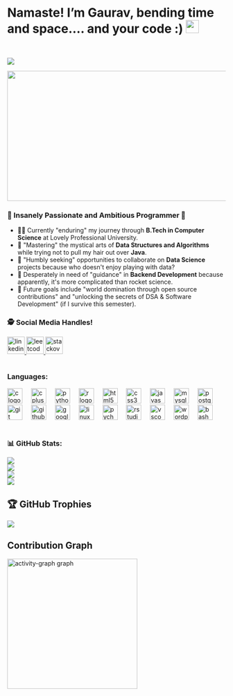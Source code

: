 # Namaste! I’m Gaurav, bending time and space.… and your code :) <img src="https://raw.githubusercontent.com/debdutgoswami/debdutgoswami/master/assets/gifs/Hi.gif" width="30px">
<br>

![](https://komarev.com/ghpvc/?username=ohnogaurav&color=blue)<br>

<div align="center">
  <img height="300" width="800" src="https://i.giphy.com/media/v1.Y2lkPTc5MGI3NjExbDA0enJvNGNxaXA4NWFoenJoejl5b2t4dWRyM2kwYmxjZTFzOHEyNiZlcD12MV9pbnRlcm5hbF9naWZfYnlfaWQmY3Q9Zw/8nffaiMCPq1HCBCtOk/giphy.gif" />
</div>

###  💫  Insanely Passionate and Ambitious Programmer 🚀<br>

- 👨‍🏭 Currently "enduring" my journey through **B.Tech in Computer Science** at Lovely Professional University.</b> <br>
- 🏫 "Mastering" the mystical arts of **Data Structures and Algorithms** while trying not to pull my hair out over **Java**.</b> <br>
- 🙌 "Humbly seeking" opportunities to collaborate on **Data Science** projects because who doesn't enjoy playing with data?</b> <br>
- 🤔 Desperately in need of "guidance" in **Backend Development** because apparently, it's more complicated than rocket science.</b><br>
- 🥅 Future goals include "world domination through open source contributions" and "unlocking the secrets of DSA & Software Development" (if I survive this semester).</b> <br>


### 🕵 Social Media Handles!<br>

<div align="left">
  <a href="https://www.linkedin.com/in/gauravatwork17/" target="_blank">
    <img src="https://img.shields.io/static/v1?message=LinkedIn&logo=linkedin&label=&color=0077B5&logoColor=white&labelColor=&style=for-the-badge" height="40" alt="linkedin logo"  />
  </a>
  <a href="https://leetcode.com/u/ohnogaurav/" target="_blank">
    <img src="https://img.shields.io/static/v1?message=LeetCode&logo=leetcode&label=&color=FFA116&logoColor=white&labelColor=&style=for-the-badge" height="40" alt="leetcode logo"  />
  </a>
  <a href="https://stackoverflow.com/users/20703607/gaurav-kumar" target="_blank">
    <img src="https://img.shields.io/static/v1?message=Stackoverflow&logo=stackoverflow&label=&color=FE7A16&logoColor=white&labelColor=&style=for-the-badge" height="40" alt="stackoverflow logo"  />
  </a>
</div>
<br>

### Languages: 
<div align="left">
  <img src="https://img.shields.io/badge/C-A8B9CC?logo=c&logoColor=black&style=for-the-badge" height="35" alt="c logo"  />
  <img width="12" />
  <img src="https://img.shields.io/badge/C++-00599C?logo=cplusplus&logoColor=white&style=for-the-badge" height="35" alt="cplusplus logo"  />
  <img width="12" />
  <img src="https://img.shields.io/badge/Python-3776AB?logo=python&logoColor=white&style=for-the-badge" height="35" alt="python logo"  />
  <img width="12" />
  <img src="https://img.shields.io/badge/R-276DC3?logo=r&logoColor=white&style=for-the-badge" height="35" alt="r logo"  />
  <img width="12" />
  <img src="https://img.shields.io/badge/HTML5-E34F26?logo=html5&logoColor=white&style=for-the-badge" height="35" alt="html5 logo"  />
  <img width="12" />
  <img src="https://img.shields.io/badge/CSS3-1572B6?logo=css3&logoColor=white&style=for-the-badge" height="35" alt="css3 logo"  />
  <img width="12" />
  <img src="https://img.shields.io/badge/JavaScript-F7DF1E?logo=javascript&logoColor=black&style=for-the-badge" height="35" alt="javascript logo"  />
  <img width="12" />
  <img src="https://img.shields.io/badge/MySQL-4479A1?logo=mysql&logoColor=white&style=for-the-badge" height="35" alt="mysql logo"  />
  <img width="12" />
  <img src="https://img.shields.io/badge/PostgreSQL-4169E1?logo=postgresql&logoColor=white&style=for-the-badge" height="35" alt="postgresql logo"  />
  <img width="12" />
  <img src="https://img.shields.io/badge/Git-F05032?logo=git&logoColor=white&style=for-the-badge" height="35" alt="git logo"  />
  <img width="12" />
  <img src="https://img.shields.io/badge/GitHub-181717?logo=github&logoColor=white&style=for-the-badge" height="35" alt="github logo"  />
  <img width="12" />
  <img src="https://img.shields.io/badge/Google Cloud-4285F4?logo=googlecloud&logoColor=white&style=for-the-badge" height="35" alt="googlecloud logo"  />
  <img width="12" />
  <img src="https://img.shields.io/badge/Linux-FCC624?logo=linux&logoColor=black&style=for-the-badge" height="35" alt="linux logo"  />
  <img width="12" />
  <img src="https://img.shields.io/badge/PyCharm-000000?logo=pycharm&logoColor=white&style=for-the-badge" height="35" alt="pycharm logo"  />
  <img width="12" />
  <img src="https://img.shields.io/badge/RStudio-75AADB?logo=rstudio&logoColor=black&style=for-the-badge" height="35" alt="rstudio logo"  />
  <img width="12" />
  <img src="https://img.shields.io/badge/Visual Studio Code-007ACC?logo=visualstudiocode&logoColor=white&style=for-the-badge" height="35" alt="vscode logo"  />
  <img width="12" />
  <img src="https://img.shields.io/badge/WordPress-21759B?logo=wordpress&logoColor=white&style=for-the-badge" height="35" alt="wordpress logo"  />
  <img width="12" />
  <img src="https://img.shields.io/badge/GNU Bash-4EAA25?logo=gnubash&logoColor=white&style=for-the-badge" height="35" alt="bash logo"  />
</div>
<br>







### 📊 GitHub Stats:

![](https://github-readme-stats.vercel.app/api?username=ohnogaurav&theme=nightowl&hide_border=false&include_all_commits=true&count_private=true)<br/>
![](https://github-readme-streak-stats.herokuapp.com/?user=ohnogaurav&theme=nightowl&hide_border=false)<br/>
![](https://github-readme-stats.vercel.app/api/top-langs/?username=ohnogaurav&theme=nightowl&hide_border=false&include_all_commits=true&count_private=true&layout=compact)<br/>
![](https://github-contributor-stats.vercel.app/api?username=ohnogaurav&limit=5&theme=radical&combine_all_yearly_contributions=true)<br/>


## 🏆 GitHub Trophies

![](https://github-profile-trophy.vercel.app/?username=ohnogaurav&theme=darkhub&no-frame=false&no-bg=false&margin-w=4)

## Contribution Graph
<img src="https://camo.githubusercontent.com/aaa316f7de2fd3e4649a904c968839213655a0737cbc9ff4e9eb33e1ec4083cd/68747470733a2f2f6769746875622d726561646d652d61637469766974792d67726170682e76657263656c2e6170702f67726170683f757365726e616d653d6f686e6f676175726176267261646975733d3136267468656d653d7265646963616c26617265613d74727565266f726465723d35" height="300" alt="activity-graph graph" data-canonical-src="https://github-readme-activity-graph.vercel.app/graph?username=ohnogaurav&amp;radius=16&amp;theme=redical&amp;area=true&amp;order=5" style="max-width: 100%;">










